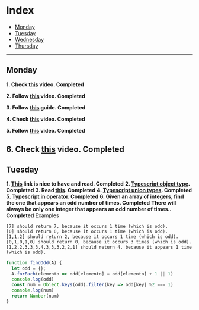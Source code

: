 # Index
- [Monday](#monday)
- [Tuesday](#tuesday)
- [Wednesday](#wednesday)
- [Thursday](#thursday)
---

## Monday

**1. Check [this](https://www.youtube.com/watch?v=sXQxhojSdZM) video. Completed**

**2. Follow [this](https://www.youtube.com/watch?v=909NfO1St0A) video. Completed**

**3. Follow [this](https://dev.to/codebubb/javascript-regex-exercises-01-5078) guide. Completed**

**4. Check [this](https://www.youtube.com/watch?v=RvYYCGs45L4) video. Completed**

**5. Follow [this](https://www.youtube.com/watch?v=DHvZLI7Db8E) video. Completed**

**6. Check [this](https://www.youtube.com/watch?v=rKK1q7nFt7M) video. Completed**
---

## Tuesday

**1. [This](https://www.typescriptlang.org/docs/handbook/intro.html) link is nice to have and read. Completed**
**2. [Typescript object type](https://typescript-exercises.github.io/#exercise=1). Completed**
**3. Read [this](https://blog.logrocket.com/types-vs-interfaces-in-typescript/). Completed**
**4. [Typescript union types](https://typescript-exercises.github.io/#exercise=2). Completed**
**5. [Typescript in operator](https://typescript-exercises.github.io/#exercise=3). Completed**
**6. Given an array of integers, find the one that appears an odd number of times. Completed**
**There will always be only one integer that appears an odd number of times.. Completed**
Examples
```
[7] should return 7, because it occurs 1 time (which is odd).
[0] should return 0, because it occurs 1 time (which is odd).
[1,1,2] should return 2, because it occurs 1 time (which is odd).
[0,1,0,1,0] should return 0, because it occurs 3 times (which is odd).
[1,2,2,3,3,3,4,3,3,3,2,2,1] should return 4, because it appears 1 time (which is odd).
```
```Javascript
function findOdd(A) {
  let odd = {};
  A.forEach(elemento => odd[elemento] = odd[elemento] + 1 || 1)
  console.log(odd)
  const num = Object.keys(odd).filter(key => odd[key] %2 === 1)
  console.log(num)
  return Number(num)
}
```
